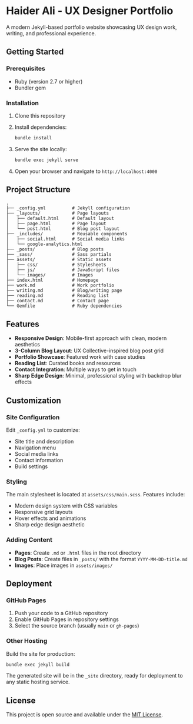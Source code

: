 # Haider Ali - UX Designer Portfolio

A modern Jekyll-based portfolio website showcasing UX design work, writing, and professional experience.

## Getting Started

### Prerequisites

- Ruby (version 2.7 or higher)
- Bundler gem

### Installation

1. Clone this repository
2. Install dependencies:
   ```bash
   bundle install
   ```

3. Serve the site locally:
   ```bash
   bundle exec jekyll serve
   ```

4. Open your browser and navigate to `http://localhost:4000`

## Project Structure

```
.
├── _config.yml          # Jekyll configuration
├── _layouts/            # Page layouts
│   ├── default.html     # Default layout
│   ├── page.html        # Page layout
│   └── post.html        # Blog post layout
├── _includes/           # Reusable components
│   ├── social.html      # Social media links
│   └── google-analytics.html
├── _posts/              # Blog posts
├── _sass/               # Sass partials
├── assets/              # Static assets
│   ├── css/             # Stylesheets
│   ├── js/              # JavaScript files
│   └── images/          # Images
├── index.html           # Homepage
├── work.md              # Work portfolio
├── writing.md           # Blog/writing page
├── reading.md           # Reading list
├── contact.md           # Contact page
└── Gemfile              # Ruby dependencies
```

## Features

- **Responsive Design**: Mobile-first approach with clean, modern aesthetics
- **3-Column Blog Layout**: UX Collective-inspired blog post grid
- **Portfolio Showcase**: Featured work with case studies
- **Reading List**: Curated books and resources
- **Contact Integration**: Multiple ways to get in touch
- **Sharp Edge Design**: Minimal, professional styling with backdrop blur effects

## Customization

### Site Configuration

Edit `_config.yml` to customize:
- Site title and description
- Navigation menu
- Social media links
- Contact information
- Build settings

### Styling

The main stylesheet is located at `assets/css/main.scss`. Features include:
- Modern design system with CSS variables
- Responsive grid layouts
- Hover effects and animations
- Sharp edge design aesthetic

### Adding Content

- **Pages**: Create `.md` or `.html` files in the root directory
- **Blog Posts**: Create files in `_posts/` with the format `YYYY-MM-DD-title.md`
- **Images**: Place images in `assets/images/`

## Deployment

### GitHub Pages

1. Push your code to a GitHub repository
2. Enable GitHub Pages in repository settings
3. Select the source branch (usually `main` or `gh-pages`)

### Other Hosting

Build the site for production:
```bash
bundle exec jekyll build
```

The generated site will be in the `_site` directory, ready for deployment to any static hosting service.

## License

This project is open source and available under the [MIT License](LICENSE).

